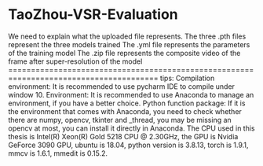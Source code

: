 # TaoZhou-VSR-Evaluation
We need to explain what the uploaded file represents.
The three .pth files represent the three models trained
The .yml file represents the parameters of the training model
The .zip file represents the composite video of the frame after super-resolution of the model ======================================================================================= tips:
Compilation environment: It is recommended to use pycharm IDE to compile under window 10.
Environment: It is recommended to use Anaconda to manage an environment, if you have a better choice.
Python function package: If it is the environment that comes with Anaconda, you need to check whether there are numpy, opencv, tkinter and _thread, you may be missing an opencv at most, you can install it directly in Anaconda.
The CPU used in this thesis is Intel(R) Xeon(R) Gold 5218 CPU @ 2.30GHz, the GPU is Nvidia GeForce 3090 GPU, ubuntu is 18.04, python version is 3.8.13, torch is 1.9.1, mmcv is 1.6.1, mmedit is 0.15.2.
